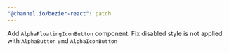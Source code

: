 ```yaml
---
"@channel.io/bezier-react": patch
---
```


Add `AlphaFloatingIconButton` component.
Fix disabled style is not applied with `AlphaButton` and `AlphaIconButton`
